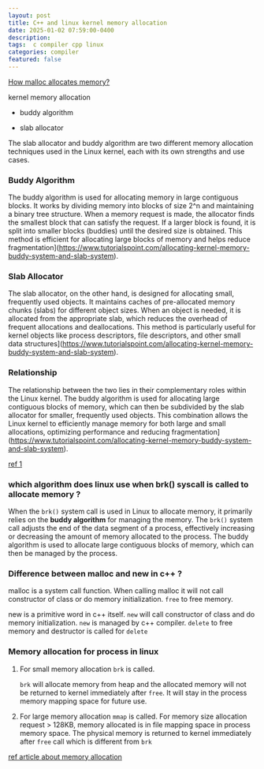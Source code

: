 ```yaml
---
layout: post
title: C++ and linux kernel memory allocation
date: 2025-01-02 07:59:00-0400
description:  
tags:  c compiler cpp linux  
categories: compiler
featured: false
---
```






[How malloc allocates memory?](https://mp.weixin.qq.com/s/EIVDCWHr8EFEl4LX6UqWHQ)



kernel memory allocation

- buddy algorithm

- slab allocator

The slab allocator and buddy algorithm are two different memory allocation techniques used in the Linux kernel, each with its own strengths and use cases.

### Buddy Algorithm
The buddy algorithm is used for allocating memory in large contiguous blocks. It works by dividing memory into blocks of size 2^n and maintaining a binary tree structure. When a memory request is made, the allocator finds the smallest block that can satisfy the request. If a larger block is found, it is split into smaller blocks (buddies) until the desired size is obtained. This method is efficient for allocating large blocks of memory and helps reduce fragmentation](https://www.tutorialspoint.com/allocating-kernel-memory-buddy-system-and-slab-system).

### Slab Allocator
The slab allocator, on the other hand, is designed for allocating small, frequently used objects. It maintains caches of pre-allocated memory chunks (slabs) for different object sizes. When an object is needed, it is allocated from the appropriate slab, which reduces the overhead of frequent allocations and deallocations. This method is particularly useful for kernel objects like process descriptors, file descriptors, and other small data structures](https://www.tutorialspoint.com/allocating-kernel-memory-buddy-system-and-slab-system).

### Relationship
The relationship between the two lies in their complementary roles within the Linux kernel. The buddy algorithm is used for allocating large contiguous blocks of memory, which can then be subdivided by the slab allocator for smaller, frequently used objects. This combination allows the Linux kernel to efficiently manage memory for both large and small allocations, optimizing performance and reducing fragmentation](https://www.tutorialspoint.com/allocating-kernel-memory-buddy-system-and-slab-system).


[ref 1](https://www.tutorialspoint.com/allocating-kernel-memory-buddy-system-and-slab-system)


### which algorithm does linux use when brk() syscall is called to allocate memory ?
When the `brk()` system call is used in Linux to allocate memory, it primarily relies on the **buddy algorithm** for managing the memory. The `brk()` system call adjusts the end of the data segment of a process, effectively increasing or decreasing the amount of memory allocated to the process. The buddy algorithm is used to allocate large contiguous blocks of memory, which can then be managed by the process.


### Difference between malloc and new in c++ ?


malloc is a system call function. When calling malloc it will not call constructor of
class or do memory initialization. `free` to free memory.

new is a primitive word in c++ itself. `new` will call constructor of class and do 
memory initialization. `new` is managed by c++ compiler. `delete` to free memory and destructor 
is called for `delete`



### Memory allocation for process in linux
1. For small memory allocation `brk` is called.

    `brk` will allocate memory from heap and the allocated memory will not be returned 
    to kernel immediately after `free`. It will stay in the process memory mapping space
    for future use.

2. For large memory allocation `mmap` is called.
    For memory size allocation request > 128KB, memory allocated is in file mapping 
    space in process memory space. The physical memory is returned to kernel immediately
    after `free` call which is different from `brk`


[ref article about memory allocation ](https://mp.weixin.qq.com/s/EIVDCWHr8EFEl4LX6UqWHQ)
